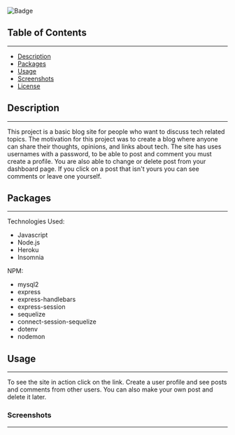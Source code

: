 ![Badge](https://img.shields.io/badge/license-MIT-blue)

## Table of Contents
---
* [Description](#description)
* [Packages](#packages)
* [Usage](#usage)
* [Screenshots](#screenshots)
* [License](#license)

## Description
---
This project is a basic blog site for people who want to discuss tech related topics. The motivation for this project was to create a blog where anyone can share their thoughts, opinions, and links about tech. The site has uses usernames with a password, to be able to post and comment you must create a profile.  You are also able to change or delete post from your dashboard page.  If you click on a post that isn't yours you can see comments or leave one yourself.

## Packages
---
Technologies Used: 
- Javascript
- Node.js
- Heroku 
- Insomnia

NPM:
- mysql2 
- express
- express-handlebars
- express-session
- sequelize 
- connect-session-sequelize
- dotenv
- nodemon 

## Usage
---
To see the site in action click on the link.  Create a user profile and see posts and comments from other users.  You can also make your own post and delete it later.

### **Screenshots**
--- 